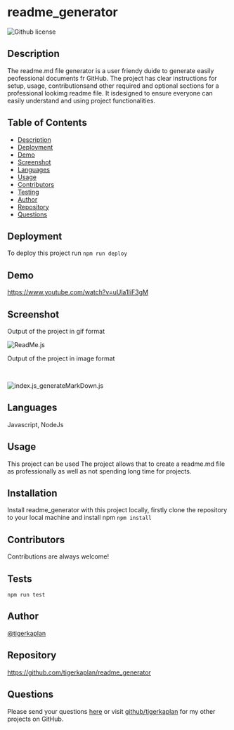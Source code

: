 # readme_generator
![Github license](https://img.shields.io/badge/license-None-blue.svg)

## Description
The readme.md file generator is a user friendy duide to generate easily peofessional documents fr GitHub. The project has clear instructions for setup, usage, contributionsand other required and optional sections for a professional lookimg readme file. It isdesigned to ensure everyone can easily understand and using project functionalities.

## Table of Contents
* [Description](description)
* [Deployment](#deployment)
* [Demo](#demo)
* [Screenshot](#screenshot)
* [Languages](#languages)
* [Usage](#usage)
* [Contributors](#contributors)
* [Testing](#testing)
* [Author](#author)
* [Repository](#repository)
* [Questions](#questions)

## Deployment
To deploy this project run
``` npm run deploy ```
## Demo
https://www.youtube.com/watch?v=uUla1IiF3gM
## Screenshot
<p>Output of the project in gif format</p>

![ReadMe.js](../assets/Readme_file.gif) 
<br>
<p>Output of the project in image format</p>
<br>

![index.js_generateMarkDown.js](../assets/index.js_generateMarkDown.js.jpg)
## Languages
Javascript, NodeJs
## Usage
This project can be used The project allows that to create a readme.md file as professionally as well as not spending long time for projects.
## Installation
Install readme_generator with this project locally, firstly clone the repository to your local machine and install npm   ``` npm install ```
## Contributors
Contributions are always welcome!
## Tests
``` npm run test ```
## Author
[@tigerkaplan](https://github.com/tigerkaplan)
## Repository
https://github.com/tigerkaplan/readme_generator
## Questions
Please send your questions [here](mailto:husniyeerparun@gmail.com?subject=[GitHub]%20Dev%20Connect) or visit [github/tigerkaplan](https://github.com/tigerkaplan) for my other projects on GitHub.
